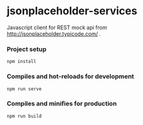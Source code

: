 # jsonplaceholder-services

Javascript client for REST mock api from http://jsonplaceholder.typicode.com/ .

### Project setup
```
npm install
```

### Compiles and hot-reloads for development
```
npm run serve
```

### Compiles and minifies for production
```
npm run build
```
